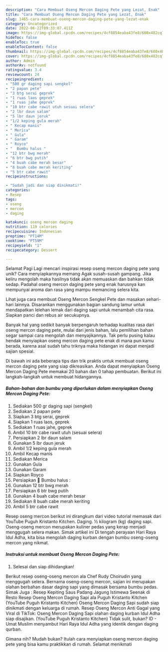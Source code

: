 ```yaml
---
description: "Cara Membuat Oseng Mercon Daging Pete yang Lezat, Enak"
title: "Cara Membuat Oseng Mercon Daging Pete yang Lezat, Enak"
slug: 1465-cara-membuat-oseng-mercon-daging-pete-yang-lezat-enak
category: Uncategorized
date: 2022-06-22T09:33:07.411Z
image: https://img-global.cpcdn.com/recipes/4cf8854eaba43fe8/680x482cq70/oseng-mercon-daging-pete-foto-resep-utama.jpg
hideToc: false
enableToc: true
enableTocContent: false
thumbnail: https://img-global.cpcdn.com/recipes/4cf8854eaba43fe8/680x482cq70/oseng-mercon-daging-pete-foto-resep-utama.jpg
cover: https://img-global.cpcdn.com/recipes/4cf8854eaba43fe8/680x482cq70/oseng-mercon-daging-pete-foto-resep-utama.jpg
author: Admin
authorAv: notfound
ratingvalue: 3.4
reviewcount: 24
recipeingredient:
- "500 gr daging sapi sengkel"
- "2 papan pete"
- "3 btg serai geprek"
- "1 ruas laos geprek"
- "1 ruas jahe geprek"
- "10 btr cabe rawit utuh sesuai selera"
- "2 lbr daun salam"
- "5 lbr daun jeruk"
- "1/2 keping gula merah"
- " Kecap manis"
- " Merica"
- " Gula"
- " Garam"
- " Royco"
- "  Bumbu halus "
- "12 btr bwg merah"
- "6 btr bwg putih"
- "4 buah cabe merah besar"
- "8 buah cabe merah keriting"
- "5 btr cabe rawit"
recipeinstructions:

- "Sudah jadi dan siap dinikmati!"
categories:
- Resep
tags:
- oseng
- mercon
- daging

katakunci: oseng mercon daging 
nutrition: 119 calories
recipecuisine: Indonesian
preptime: "PT14M"
cooktime: "PT59M"
recipeyield: "1"
recipecategory: Dessert

---
```



Selamat Pagi Lagi mencari inspirasi resep oseng mercon daging pete yang unik? Cara menyiapkannya memang Agak susah-susah gampang. Jika keliru mengolah maka hasilnya tidak akan memuaskan dan bahkan tidak sedap. Padahal oseng mercon daging pete yang enak harusnya kan mempunyai aroma dan rasa yang mampu memancing selera kita.


Lihat juga cara membuat Oseng Mercon Sengkel Pete dan masakan sehari-hari lainnya. Disarankan menggunakan bagian sandung lamur untuk mendapatkan lelehan lemak dari daging sapi untuk menambah cita rasa. Siapkan panci dan rebus air secukupnya.

Banyak hal yang sedikit banyak berpengaruh terhadap kualitas rasa dari oseng mercon daging pete, mulai dari jenis bahan, lalu pemilihan bahan segar sampai cara mengolah dan menyajikannya. Tak perlu pusing kalau hendak menyiapkan oseng mercon daging pete enak di mana pun kamu berada, karena asal sudah tahu triknya maka hidangan ini dapat menjadi sajian spesial.


Di bawah ini ada beberapa tips dan trik praktis untuk membuat oseng mercon daging pete yang siap dikreasikan. Anda dapat menyiapkan Oseng Mercon Daging Pete memakai 20 bahan dan 0 tahap pembuatan. Berikut ini langkah-langkah untuk membuat hidangannya.

<!--inarticleads1-->

##### Bahan-bahan dan bumbu yang diperlukan dalam menyiapkan Oseng Mercon Daging Pete:

1. Sediakan 500 gr daging sapi (sengkel)
1. Sediakan 2 papan pete
1. Siapkan 3 btg serai, geprek
1. Siapkan 1 ruas laos, geprek
1. Sediakan 1 ruas jahe, geprek
1. Ambil 10 btr cabe rawit utuh (sesuai selera)
1. Persiapkan 2 lbr daun salam
1. Gunakan 5 lbr daun jeruk
1. Ambil 1/2 keping gula merah
1. Ambil  Kecap manis
1. Sediakan  Merica
1. Gunakan  Gula
1. Gunakan  Garam
1. Siapkan  Royco
1. Persiapkan  🌸 Bumbu halus :
1. Gunakan 12 btr bwg merah
1. Persiapkan 6 btr bwg putih
1. Gunakan 4 buah cabe merah besar
1. Sediakan 8 buah cabe merah keriting
1. Ambil 5 btr cabe rawit


Resep oseng mercon berikut ini dirangkum dari video tutorial memasak dari YouTube Puguh Kristanto Kitchen. Daging. ½ kilogram (kg) daging sapi. Oseng-oseng mercon merupakan kuliner pedas yang kerap menjadi menggugah selera makan. Simak artikel ini Di tengah perayaan Hari Raya Idul Adha, kita bisa mengolah daging kurban dengan bumbu oseng-oseng mercon yang nikmat. 

<!--inarticleads2-->

##### Instruksi untuk membuat Oseng Mercon Daging Pete:


1. Selesai dan siap dihidangkan!

Berikut resep oseng-oseng mercon ala Chef Rudy Choirudin yang menggugah selera. Bernama oseng-oseng mercon, sajian ini merupakan olahan berbahan dasar daging sapi yang dimasak bersama bumbu pedas. Simak Juga : Resep Kepiting Saus Padang Jagung Istimewa Seenak di Resto Resep Oseng Mercon Daging Sapi ala Puguh Kristanto Kitchen (YouTube Puguh Kristanto Kitchen) Oseng Mercon Daging Sapi sudah siap dinikmati dengan keluarga di rumah. Resep Oseng Mercon Anti Gagal yang Viral di TikTok: Oseng Mercon Daging Sapi olahan daging kurban Idul Adha siap disajikan. (YouTube Puguh Kristanto Kitchen) Tidak sulit, bukan? ID - Umat Muslim menyambut Hari Raya Idul Adha yang identik dengan daging qurban. 

Gimana nih? Mudah bukan? Itulah cara menyiapkan oseng mercon daging pete yang bisa kamu praktikkan di rumah. Selamat menikmati
